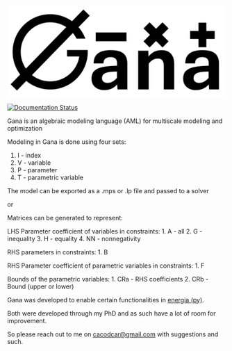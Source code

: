
![alt text](https://github.com/cacodcar/gana/blob/main/docs/source/ganalogo.jpg?raw=true)

[![Documentation Status](https://readthedocs.org/projects/gana/badge/)](https://gana.readthedocs.io/en/latest/)

Gana is an algebraic modeling language (AML) for multiscale modeling and optimization

Modeling in Gana is done using four sets: 

1. I - index 
2. V - variable
3. P - parameter 
4. T - parametric variable
 
The model can be exported as a .mps or .lp file and passed to a solver 

or 

Matrices can be generated to represent: 

LHS Parameter coefficient of variables in constraints: 
    1. A - all
    2. G - inequality 
    3. H - equality
    4. NN - nonnegativity

RHS parameters in constraints:
    1. B 

RHS Parameter coefficient of parametric variables in constraints:
    1. F 

Bounds of the parametric variables:
    1. CRa - RHS coefficients
    2. CRb - Bound (upper or lower)


Gana was developed to enable certain functionalities in [energia (py)](https://pypi.org/project/energiapy/).

Both were developed through my PhD and as such have a lot of room for improvement.

So please reach out to me on cacodcar@gmail.com with suggestions and such. 



